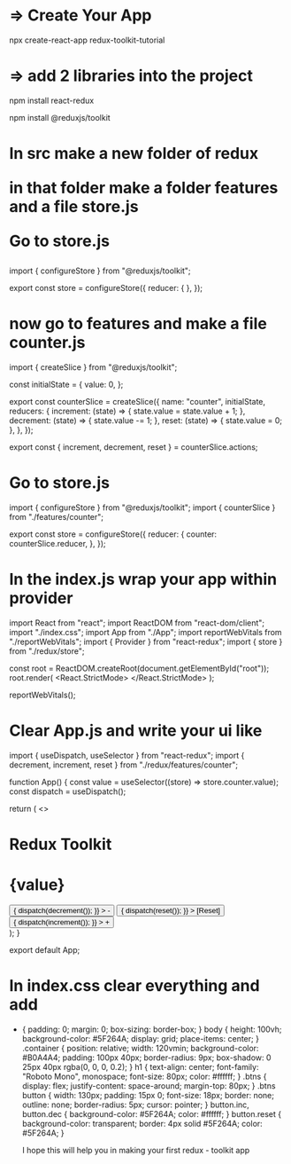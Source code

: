 <h1>=> Create Your App</h1>

npx create-react-app redux-toolkit-tutorial

<h1>=> add 2 libraries into the project</h1>

npm install react-redux

npm install @reduxjs/toolkit

<h1>
In src make a new folder of redux

in that folder make a folder features and a file store.js

Go to store.js

</h1>

import { configureStore } from "@reduxjs/toolkit";

export const store = configureStore({
reducer: {
},
});

<h1>
now go to features and make a file counter.js
</h1>

import { createSlice } from "@reduxjs/toolkit";

const initialState = {
value: 0,
};

export const counterSlice = createSlice({
name: "counter",
initialState,
reducers: {
increment: (state) => {
state.value = state.value + 1;
},
decrement: (state) => {
state.value -= 1;
},
reset: (state) => {
state.value = 0;
},
},
});

export const { increment, decrement, reset } = counterSlice.actions;

<h1>
Go to store.js
</h1>

import { configureStore } from "@reduxjs/toolkit";
import { counterSlice } from "./features/counter";

export const store = configureStore({
reducer: {
counter: counterSlice.reducer,
},
});

<h1>
In the index.js wrap your app within provider
</h1>

import React from "react";
import ReactDOM from "react-dom/client";
import "./index.css";
import App from "./App";
import reportWebVitals from "./reportWebVitals";
import { Provider } from "react-redux";
import { store } from "./redux/store";

const root = ReactDOM.createRoot(document.getElementById("root"));
root.render(
<React.StrictMode>
<Provider store={store}>
<App />
</Provider>
</React.StrictMode>
);

reportWebVitals();

<h1>
Clear App.js and write your ui like
</h1>

import { useDispatch, useSelector } from "react-redux";
import { decrement, increment, reset } from "./redux/features/counter";

function App() {
const value = useSelector((store) => store.counter.value);
const dispatch = useDispatch();

return (
<>

<h1>Redux Toolkit</h1>
<div className="container">
<h1>{value}</h1>
<div className="btns">
<button
className="dec"
onClick={() => {
dispatch(decrement());
}} > -
</button>
<button
className="reset"
onClick={() => {
dispatch(reset());
}} >
[Reset]
</button>
<button
className="inc"
onClick={() => {
dispatch(increment());
}} > +
</button>
</div>
</div>
</>
);
}

export default App;

<h1>
In index.css clear everything and add
</h1>

- {
  padding: 0;
  margin: 0;
  box-sizing: border-box;
  }
  body {
  height: 100vh;
  background-color: #5F264A;
  display: grid;
  place-items: center;
  }
  .container {
  position: relative;
  width: 120vmin;
  background-color: #B0A4A4;
  padding: 100px 40px;
  border-radius: 9px;
  box-shadow: 0 25px 40px rgba(0, 0, 0, 0.2);
  }
  h1 {
  text-align: center;
  font-family: "Roboto Mono", monospace;
  font-size: 80px;
  color: #ffffff;
  }
  .btns {
  display: flex;
  justify-content: space-around;
  margin-top: 80px;
  }
  .btns button {
  width: 130px;
  padding: 15px 0;
  font-size: 18px;
  border: none;
  outline: none;
  border-radius: 5px;
  cursor: pointer;
  }
  button.inc,
  button.dec {
  background-color: #5F264A;
  color: #ffffff;
  }
  button.reset {
  background-color: transparent;
  border: 4px solid #5F264A;
  color: #5F264A;
  }

  I hope this will help you in making your first redux - toolkit app
